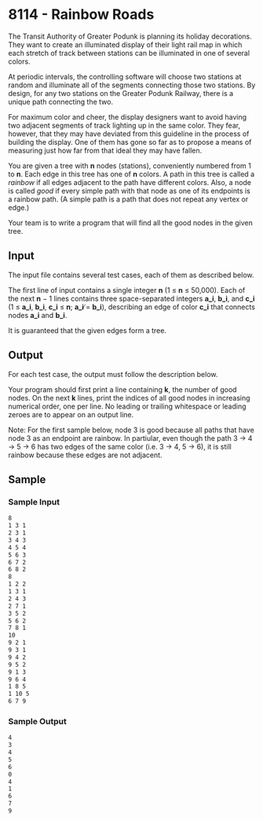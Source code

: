 # 8114 - Rainbow Roads

The Transit Authority of Greater Podunk is planning its holiday decorations. They want to create an illuminated display of their light rail map in which each stretch of track between stations can be illuminated in one of several colors.

At periodic intervals, the controlling software will choose two stations at random and illuminate all of the segments connecting those two stations. By design, for any two stations on the Greater Podunk Railway, there is a unique path connecting the two.

For maximum color and cheer, the display designers want to avoid having two adjacent segments of track lighting up in the same color. They fear, however, that they may have deviated from this guideline in the process of building the display. One of them has gone so far as to propose a means of measuring just how far from that ideal they may have fallen.

You are given a tree with **n** nodes (stations), conveniently numbered from 1 to **n**. Each edge in this tree has one of **n** colors. A path in this tree is called a *rainbow* if all edges adjacent to the path have different colors. Also, a node is called *good* if every simple path with that node as one of its endpoints is a rainbow path. (A simple path is a path that does not repeat any vertex or edge.)

Your team is to write a program that will find all the good nodes in the given tree.

## Input

The input file contains several test cases, each of them as described below.

The first line of input contains a single integer **n** (1 ≤ **n** ≤ 50,000). Each of the next **n** − 1 lines contains three space-separated integers **a_i**, **b_i**, and **c_i** (1 ≤ **a_i**, **b_i**, **c_i** ≤ **n**; **a_i** ̸= **b_i**), describing an edge of color **c_i** that connects nodes **a_i** and **b_i**.

It is guaranteed that the given edges form a tree.

## Output

For each test case, the output must follow the description below.

Your program should first print a line containing **k**, the number of good nodes. On the next **k** lines, print the indices of all good nodes in increasing numerical order, one per line. No leading or trailing whitespace or leading zeroes are to appear on an output line.

Note: For the first sample below, node 3 is good because all paths that have node 3 as an endpoint are rainbow. In partiular, even though the path 3 → 4 → 5 → 6 has two edges of the same color (i.e. 3 → 4, 5 → 6), it is still rainbow because these edges are not adjacent.

## Sample

### Sample Input

```txt
8
1 3 1
2 3 1
3 4 3
4 5 4
5 6 3
6 7 2
6 8 2
8
1 2 2
1 3 1
2 4 3
2 7 1
3 5 2
5 6 2
7 8 1
10
9 2 1
9 3 1
9 4 2
9 5 2
9 1 3
9 6 4
1 8 5
1 10 5
6 7 9
```

### Sample Output

```txt
4
3
4
5
6
0
4
1
6
7
9
```
